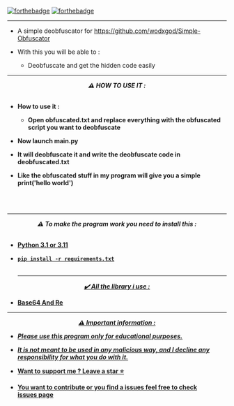 
[![forthebadge](https://forthebadge.com/images/badges/made-with-python.svg)](https://forthebadge.com)
[![forthebadge](https://forthebadge.com/images/badges/built-with-love.svg)](https://forthebadge.com)


---
* A simple deobfuscator for https://github.com/wodxgod/Simple-Obfuscator

* With this you will be able to :
  * Deobfuscate and get the hidden code easily

-----

<p align="center"><strong><i>⚠️ HOW TO USE IT :</i></strong</p>
<br><br>

* How to use it :
  * Open obfuscated.txt and replace everything with the obfuscated script you want to deobfuscate

 * Now launch main.py 
 
 * It will deobfuscate it and write the deobfuscate code in deobfuscated.txt
 
 * Like the obfuscated stuff in my program will give you a simple print('hello world')
 
<br><br>
  
  -----

<p align="center"><strong><i>⚠️ To make the program work you need to install this :</i></strong</p>
<br><br>

* <a href="https://www.python.org/ftp/python/3.11.1/python-3.11.1-amd64.exe">Python 3.1 or 3.11

* `pip install -r requirements.txt`
<br><br>
  
  -----
<p align="center"><i>✔️ All the library i use :</i></p>

* Base64 And Re
---
<p align="center"><strong><i>⚠️ Important information :</i></strong</p>

* ***Please use this program only for educational purposes.***
* ***It is not meant to be used in any malicious way, and I decline any responsibility for what you do with it.***

* Want to support me ? Leave a star ⭐ 
* You want to contribute or you find a issues feel free to check <br/>[issues page](https://github.com/TheCuteOwl/NO-Deobfuscator/issues)
